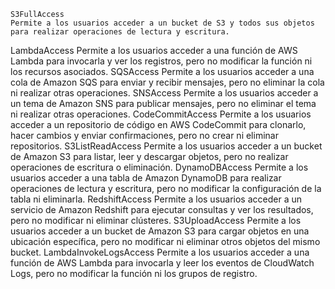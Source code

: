     S3FullAccess
    Permite a los usuarios acceder a un bucket de S3 y todos sus objetos para realizar operaciones de lectura y escritura. 
LambdaAccess
    Permite a los usuarios acceder a una función de AWS Lambda para invocarla y ver los registros, pero no modificar la función ni los recursos asociados. 
SQSAccess
    Permite a los usuarios acceder a una cola de Amazon SQS para enviar y recibir mensajes, pero no eliminar la cola ni realizar otras operaciones. 
SNSAccess
    Permite a los usuarios acceder a un tema de Amazon SNS para publicar mensajes, pero no eliminar el tema ni realizar otras operaciones. 
CodeCommitAccess
    Permite a los usuarios acceder a un repositorio de código en AWS CodeCommit para clonarlo, hacer cambios y enviar confirmaciones, pero no crear ni eliminar repositorios. 
S3ListReadAccess
    Permite a los usuarios acceder a un bucket de Amazon S3 para listar, leer y descargar objetos, pero no realizar operaciones de escritura o eliminación. 
DynamoDBAccess
    Permite a los usuarios acceder a una tabla de Amazon DynamoDB para realizar operaciones de lectura y escritura, pero no modificar la configuración de la tabla ni eliminarla. 
RedshiftAccess
    Permite a los usuarios acceder a un servicio de Amazon Redshift para ejecutar consultas y ver los resultados, pero no modificar ni eliminar clústeres. 
S3UploadAccess
    Permite a los usuarios acceder a un bucket de Amazon S3 para cargar objetos en una ubicación específica, pero no modificar ni eliminar otros objetos del mismo bucket. 
LambdaInvokeLogsAccess
    Permite a los usuarios acceder a una función de AWS Lambda para invocarla y leer los eventos de CloudWatch Logs, pero no modificar la función ni los grupos de registro. 